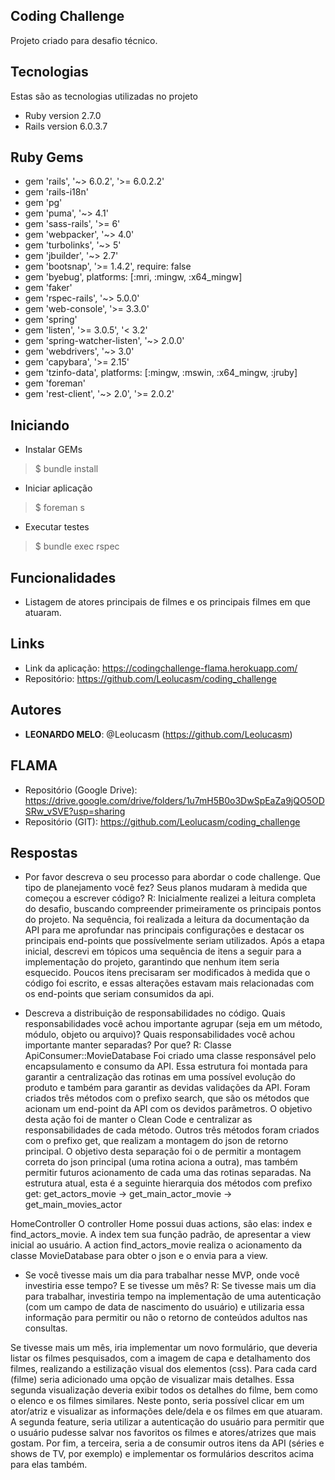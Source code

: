 ## Coding Challenge

Projeto criado para desafio técnico.


## Tecnologias

Estas são as tecnologias utilizadas no projeto

* Ruby version  2.7.0
* Rails version 6.0.3.7


## Ruby Gems

* gem 'rails', '~> 6.0.2', '>= 6.0.2.2'
* gem 'rails-i18n'
* gem 'pg'
* gem 'puma', '~> 4.1'
* gem 'sass-rails', '>= 6'
* gem 'webpacker', '~> 4.0'
* gem 'turbolinks', '~> 5'
* gem 'jbuilder', '~> 2.7'
* gem 'bootsnap', '>= 1.4.2', require: false
* gem 'byebug', platforms: [:mri, :mingw, :x64_mingw]  
* gem 'faker'  
* gem 'rspec-rails', '~> 5.0.0'
* gem 'web-console', '>= 3.3.0'
* gem 'spring'
* gem 'listen', '>= 3.0.5', '< 3.2'  
* gem 'spring-watcher-listen', '~> 2.0.0'  
* gem 'webdrivers', '~> 3.0'
* gem 'capybara', '>= 2.15'
* gem 'tzinfo-data', platforms: [:mingw, :mswin, :x64_mingw, :jruby]
* gem 'foreman'
* gem 'rest-client', '~> 2.0', '>= 2.0.2'

## Iniciando

* Instalar GEMs
>    $ bundle install
* Iniciar aplicação
>    $ foreman s
* Executar testes
>    $ bundle exec rspec


## Funcionalidades

  - Listagem de atores principais de filmes e os principais filmes em que atuaram.


## Links

  - Link da aplicação: https://codingchallenge-flama.herokuapp.com/
  - Repositório: https://github.com/Leolucasm/coding_challenge


## Autores
* **LEONARDO MELO**: @Leolucasm (https://github.com/Leolucasm)


## FLAMA

  - Repositório (Google Drive): https://drive.google.com/drive/folders/1u7mH5B0o3DwSpEaZa9jQO5ODSRw_vSVE?usp=sharing
  - Repositório (GIT): https://github.com/Leolucasm/coding_challenge

## Respostas

* Por favor descreva o seu processo para abordar o code challenge. Que tipo de planejamento você fez? Seus planos mudaram à medida que começou a escrever código?
R: Inicialmente realizei a leitura completa do desafio, buscando compreender primeiramente os principais pontos do projeto. Na sequência, foi realizada a leitura da documentação da API para me aprofundar nas principais configurações e destacar os principais end-points que possívelmente seriam utilizados.
Após a etapa inicial, descrevi em tópicos uma sequência de itens a seguir para a implementação do projeto, garantindo que nenhum item seria esquecido. Poucos itens precisaram ser modificados à medida que o código foi escrito, e essas alterações estavam mais relacionadas com os end-points que seriam consumidos da api.

* Descreva a distribuição de responsabilidades no código. Quais responsabilidades você achou importante agrupar (seja em um método, módulo, objeto ou arquivo)? Quais responsabilidades você achou importante manter separadas? Por que?
R:
Classe ApiConsumer::MovieDatabase
Foi criado uma classe responsável pelo encapsulamento e consumo da API. Essa estrutura foi montada para garantir a centralização das rotinas em uma possível evolução do produto e também para garantir as devidas validações da API.
Foram criados três métodos com o prefixo search, que são os métodos que acionam um end-point da API com os devidos parâmetros. O objetivo desta ação foi de manter o Clean Code e centralizar as responsabilidades de cada método.
Outros três métodos foram criados com o prefixo get, que realizam a montagem do json de retorno principal. O objetivo desta separação foi o de permitir a montagem correta do json principal (uma rotina aciona a outra), mas também permitir futuros acionamento de cada uma das rotinas separadas. Na estrutura atual, esta é a seguinte hierarquia dos métodos com prefixo get: get_actors_movie -> get_main_actor_movie -> get_main_movies_actor

HomeController
O controller Home possui duas actions, são elas: index e find_actors_movie. A index tem sua função padrão, de apresentar a view inicial ao usuário. A action find_actors_movie realiza o acionamento da classe MovieDatabase para obter o json e o envia para a view.

* Se você tivesse mais um dia para trabalhar nesse MVP, onde você investiria esse tempo? E se tivesse um mês?
R: Se tivesse mais um dia para trabalhar, investiria tempo na implementação de uma autenticação (com um campo de data de nascimento do usuário) e utilizaria essa informação para permitir ou não o retorno de conteúdos adultos nas consultas.

Se tivesse mais um mês, iria implementar um novo formulário, que deveria listar os filmes pesquisados, com a imagem de capa e detalhamento dos filmes, realizando a estilização visual dos elementos (css). Para cada card (filme) seria adicionado uma opção de visualizar mais detalhes. Essa segunda visualização deveria exibir todos os detalhes do filme, bem como o elenco e os filmes similares. Neste ponto, seria possível clicar em um ator/atriz e visualizar as informações dele/dela e os filmes em que atuaram.
A segunda feature, seria utilizar a autenticação do usuário para permitir que o usuário pudesse salvar nos favoritos os filmes e atores/atrizes que mais gostam.
Por fim, a terceira, seria a de consumir outros itens da API (séries e shows de TV, por exemplo) e implementar os formulários descritos acima para elas também.
